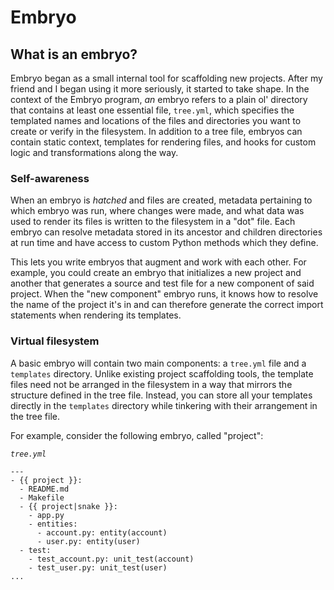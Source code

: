 # Embryo

## What is an embryo?
Embryo began as a small internal tool for scaffolding new projects. After my friend and I began using it more seriously, it started to take shape. In the context of the Embryo program, _an_ embryo refers to a plain ol' directory that contains at least one essential file, `tree.yml`, which specifies the templated names and locations of the files and directories you want to create or verify in the filesystem. In addition to a tree file, embryos can contain static context, templates for rendering files, and hooks for custom logic and transformations along the way.

### Self-awareness
When an embryo is _hatched_ and files are created, metadata pertaining to which embryo was run, where changes were made, and what data was used to render its files is written to the filesystem in a "dot" file. Each embryo can resolve metadata stored in its ancestor and children directories at run time and have access to custom Python methods which they define.

This lets you write embryos that augment and work with each other. For example, you could create an embryo that initializes a new project and another that generates a source and test file for a new component of said project. When the "new component" embryo runs, it knows how to resolve the name of the project it's in and can therefore generate the correct import statements when rendering its templates.

### Virtual filesystem
A basic embryo will contain two main components: a `tree.yml` file and a `templates` directory. Unlike existing project scaffolding tools, the template files need not be arranged in the filesystem in a way that mirrors the structure defined in the tree file. Instead, you can store all your templates directly in the `templates` directory while tinkering with their arrangement in the tree file.

For example, consider the following embryo, called "project":

*`tree.yml`*
```ymal
---
- {{ project }}:
  - README.md
  - Makefile
  - {{ project|snake }}:
    - app.py
    - entities:
      - account.py: entity(account)
      - user.py: entity(user)
  - test:
    - test_account.py: unit_test(account)
    - test_user.py: unit_test(user)
...
```
